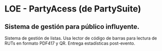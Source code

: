# LOE - PartyAcess (de PartySuite)

## Sistema de gestión para público influyente.

Sistema de gestión de listas. Usa lector de código de barras para lectura de RUTs en formato PDF417 y QR.
Entrega estadísticas post-evento.